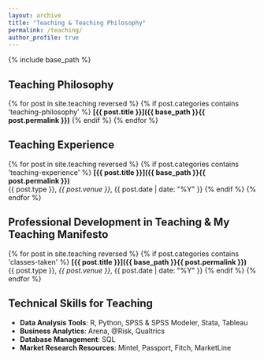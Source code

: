 ```yaml
---
layout: archive
title: "Teaching & Teaching Philosophy"
permalink: /teaching/
author_profile: true
---
```


{% include base_path %}

## Teaching Philosophy

{% for post in site.teaching reversed %}
  {% if post.categories contains 'teaching-philosophy' %}
**[{{ post.title }}]({{ base_path }}{{ post.permalink }})**
  {% endif %}
{% endfor %}

## Teaching Experience

{% for post in site.teaching reversed %}
  {% if post.categories contains 'teaching-experience' %}
**[{{ post.title }}]({{ base_path }}{{ post.permalink }})**  
{{ post.type }}, *{{ post.venue }}*, {{ post.date | date: "%Y" }}
  {% endif %}
{% endfor %}

## Professional Development in Teaching & My Teaching Manifesto

{% for post in site.teaching reversed %}
  {% if post.categories contains 'classes-taken' %}
**[{{ post.title }}]({{ base_path }}{{ post.permalink }})**  
{{ post.type }}, *{{ post.venue }}*, {{ post.date | date: "%Y" }}
  {% endif %}
{% endfor %}

## Technical Skills for Teaching

* **Data Analysis Tools**: R, Python, SPSS & SPSS Modeler, Stata, Tableau
* **Business Analytics**: Arena, @Risk, Qualtrics
* **Database Management**: SQL
* **Market Research Resources**: Mintel, Passport, Fitch, MarketLine